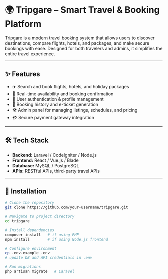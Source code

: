 # 🌍 Tripgare – Smart Travel & Booking Platform

Tripgare is a modern travel booking system that allows users to discover destinations, compare flights, hotels, and packages, and make secure bookings with ease. Designed for both travelers and admins, it simplifies the entire travel experience.

---

## ✨ Features
- ✈️ Search and book flights, hotels, and holiday packages  
- 🏨 Real-time availability and booking confirmation  
- 👤 User authentication & profile management  
- 📜 Booking history and e-ticket generation  
- 🛠️ Admin panel for managing listings, schedules, and pricing  
- 💳 Secure payment gateway integration  

---

## 🛠️ Tech Stack
- **Backend:** Laravel / CodeIgniter / Node.js  
- **Frontend:** React / Vue.js / Blade  
- **Database:** MySQL / PostgreSQL  
- **APIs:** RESTful APIs, third-party travel APIs  

---

## 🚀 Installation

```bash
# Clone the repository
git clone https://github.com/your-username/tripgare.git

# Navigate to project directory
cd tripgare

# Install dependencies
composer install   # if using PHP
npm install        # if using Node.js frontend

# Configure environment
cp .env.example .env
# update DB and API credentials in .env

# Run migrations
php artisan migrate   # Laravel
